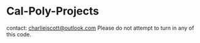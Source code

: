 # Cal-Poly-Projects
contact: charliejscott@outlook.com
Please do not attempt to turn in any of this code.
